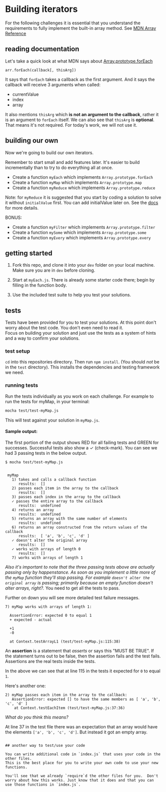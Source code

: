 # Building iterators


For the following challenges it is essential that you understand the requirements to fully implement the built-in array method. See [MDN Array Reference](https://developer.mozilla.org/en-US/docs/Web/JavaScript/Reference/Global_Objects/Array)

## reading documentation

Let's take a quick look at what MDN says about [Array.prototype.forEach](https://developer.mozilla.org/en-US/docs/Web/JavaScript/Reference/Global_Objects/Array/forEach)

```
arr.forEach(callback[, thisArg])
```

It says that `forEach` takes a callback as the first argument.  And it says the callback
will receive 3 arguments when called:
* currentValue
* index
* array

It also mentions `thisArg` which **is not an argument to the callback**, rather it
is an argument to `forEach` itself.  We can also see that `thisArg` is **optional**.
That means it's not required.  For today's work, we will not use it.

## building our own

Now we're going to build our own iterators.

Remember to start small and add features later. It's easier to build incrementally than to try to do everything all at once.

* Create a function `myEach` which implements `Array.prototype.forEach`
* Create a function `myMap` which implements `Array.prototype.map`
* Create a function `myReduce` which implements `Array.prototype.reduce`

Note: for `myReduce` it is suggested that you start by coding a solution to solve it without `initialValue` first.  You can add initialValue later on.  See the [docs](https://developer.mozilla.org/en-US/docs/Web/JavaScript/Reference/Global_Objects/Array/Reduce) for more details.


BONUS:

* Create a function `myFilter` which implements `Array.prototype.filter`
* Create a function `mySome` which implements `Array.prototype.some`
* Create a function `myEvery` which implements `Array.prototype.every`

## getting started

1. Fork this repo, and clone it into your `dev` folder on your local machine.  Make sure you are in `dev` before cloning.

2. Start at `myEach.js`. There is already some starter code there; begin by filling in the function body.

3. Use the included test suite to help you test your solutions.

## tests

Tests have been provided for you to test your solutions.  At this point don't
worry about the test code.  You don't even need to read it.  
Focus on building your solution and just use the tests as a system of hints and
a way to confirm your solutions.


### test setup

`cd` into this repositories directory.  Then run `npm install`.  (You should *not*
  be in the `test` directory).
This installs the dependencies and testing framework we need.

### running tests

Run the tests individually as you work on each challenge.  For example to run
the tests for myMap, in your terminal:

```bash
mocha test/test-myMap.js
```

This will test against your solution in `myMap.js`.


#### Sample output:

The first portion of the output shows RED for all failing tests and GREEN for
successes.  Successful tests also show a ✓ (check-mark).  You can see we had 3
passing tests in the below output.  


```
$ mocha test/test-myMap.js


 myMap
   1) takes and calls a callback function
      results:  []
   2) passes each item in the array to the callback
      results:  []
   3) passes each index in the array to the callback
   ✓ passes the entire array to the callback
      results:  undefined
   4) returns an array
      results:  undefined
   5) returns an array with the same number of elements
      results:  undefined
   6) returns an array constructed from the return values of the callback
      results:  [ 'a', 'b', 'c', 'd' ]
   ✓ doesn't alter the original array
      results:  []
   ✓ works with arrays of length 0
      results:  []
   7) works with arrays of length 1
```

*Also it's important to note that the three passing tests above are actually passing
only by happenstance.  As soon as you implement a little more of the `myMap` function
they'll stop passing.  For example `doesn't alter the original array` is passing;
primarily because an empty function doesn't alter arrays, right?.*  You need to get
all the tests to pass.


Further on down you will see more detailed test failure messages.

```
7) myMap works with arrays of length 1:

  AssertionError: expected 0 to equal 1
  + expected - actual

  +1
  -0

  at Context.testArrayL1 (test/test-myMap.js:115:38)
```

An **assertion** is a statement that *asserts* or says this "MUST BE TRUE".  If
the statement turns out to be false, then the assertion fails and the test fails.  
Assertions are the real tests inside the tests.

In the above we can see that at line 115 in the tests it expected for `0` to equal `1`.

Here's another one:

```
2) myMap passes each item in the array to the callback:
   AssertionError: expected [] to have the same members as [ 'a', 'b', 'c', 'd' ]
    at Context.testEachItem (test/test-myMap.js:37:36)
```

*What do you think this means?*

At line 37 in the test file there was an expectation that an array would have the elements
`['a', 'b', 'c', 'd']`.  But instead it got an empty array.

```

## another way to test/use your code

You can write additional code in `index.js` that uses your code in the other files.
This is the best place for you to write your own code to use your new functions.  

You'll see that we already `require`d the other files for you.  Don't worry about how this works. Just know that it does and that you can use those functions in `index.js`.
